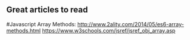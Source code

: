 ## Great articles to read

#Javascript Array Methods:
    http://www.2ality.com/2014/05/es6-array-methods.html
    https://www.w3schools.com/jsref/jsref_obj_array.asp